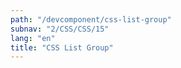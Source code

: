 ```yaml
---
path: "/devcomponent/css-list-group"
subnav: "2/CSS/CSS/15"
lang: "en"
title: "CSS List Group"
---
```


